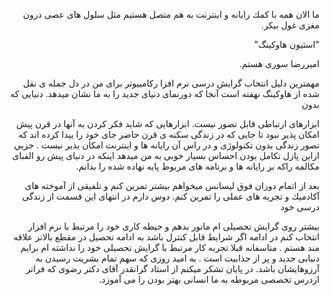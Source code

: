 <div dir="rtl">
  <p>  ما الان همه با كمك رايانه و اينترنت به هم متصل هستيم مثل سلول هاى عصى درون مغزى غول بيكر.</p>

<p> "استیون هاوکینگ" </p>

<p>اميررضا سورى هستم.</p>

مهمترين دليل انتخاب گرايش درسى نرم افزا ركامييوتر براى من در دل جمله ى نقل شده از  هاوكينگ نهفته است آنجا كه دورنماى دنياى جديد را به ما نشان ميدهد. دنيایى كه بدون<p> ابزارهاى ارتباطى قابل تصور نيست. ابزارهایى كه شايد فكر كردن به آنها در قرن پيش امكان پذير نبود  تا جایى كه در زندگی سكنه ى قرن حاضر جاى خود را ييدا كرده اند  كه تصور زندگی بدون تكنولوژى و در راس آن رايانه ها و اينترنت امكان يذير نيست . جزیي ازاين پازل تكامل بودن احساس بسيار خوبى به من ميدهد اينكه در دنياى پيش رو الفباى مكالمه راكه بر رايانه ها و برنامه هاى مربوط پايه نهاده شده را بدانم.</p>
بعد از اتمام دوران فوق ليسانس ميخواهم بيشتر تمرين كنم و تلفيقى از آموخته هاى آكادميك و تجربه هاى عملى را تمرين كنم. دوس دارم در  انتهاى اين قسمت از زندگی درسى خود<p>  بيشتر روى گرايش تحصيلى ام مانور بدهم و حيطه كارى خود را مرتبط با نرم افزار انتخاب كنم در ادامه اگر  شرايط  قابل كنترل باشد به ادامه تحصيل در مقطع بالاتر علاقه مند هستم . 
متاسفانه قبلا تجربه كار مرتبط با گرايش تحصيلى خود را نداشته ام برايم دنيابى جديد و پر از جذابيت است . به اميد روزى كه سهم تمام بشريت رسيدن  به آرزوهايشان باشد.  در پايان تشكر  ميكنم از استاد گرانقدر آقاى دكتر رضوى كه فراتر ازدرس تخصصى مربوطه به ما انسانى بهتر بودن را مى آموزد.</p>

  
</div>
